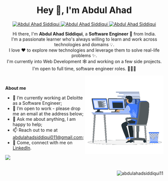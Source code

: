 <!--
**AbdulAhadSiddiqui11/AbdulAhadSiddiqui11** is a ✨ _special_ ✨ repository because its `README.md` (this file) appears on your GitHub profile.

Here are some ideas to get you started:

- 🔭 I’m currently working on ...
- 🌱 I’m currently learning ...
- 👯 I’m looking to collaborate on ...
- 🤔 I’m looking for help with ...
- 💬 Ask me about ...
- 📫 How to reach me: ...
- 😄 Pronouns: ...
- ⚡ Fun fact: ...
-->

<h1 align="center"> Hey 👋, I'm Abdul Ahad </h1>

<p align="center">

  <a href="https://www.linkedin.com/in/abdulahadsiddiqui11/" target="_blank">
  <img border="0" alt="Abdul Ahad Siddiqui" src="https://img.icons8.com/doodle/40/000000/linkedin--v2.png"/>
  </a>

  <a href="https://leetcode.com/AbdulAhadSiddiqui11/" target="_blank">
  <img border="0" alt="Abdul Ahad Siddiqui" src="https://img.icons8.com/external-tal-revivo-filled-tal-revivo/40/null/external-level-up-your-coding-skills-and-quickly-land-a-job-logo-filled-tal-revivo.png"/>
  </a>

  <a href="mailto:abdulahadsiddiqui011@gmail.com" target="_blank">
  <img border="0" alt="Abdul Ahad Siddiqui" src="https://img.icons8.com/doodle/38/000000/gmail-new.png"/>
  </a>
  
</p>

<div align="center">
Hi there, I'm <strong>Abdul Ahad Siddiqui</strong>, a <strong>Software Engineer</strong> 🚀 from India. <br />
I'm a passionate learner who's always willing to learn and work across technologies and domains 💡. <br />
I love ❤️ to explore new technologies and leverage them to solve real-life problems ✨. <br />
I'm currently into Web Development 🕸️ and working on a few side projects. <br />
I'm open to full time, software engineer roles. 👨🏻‍💻 <br />
</div>

<picture> <img align="right" src="https://github.com/0xAbdulKhalid/0xAbdulKhalid/raw/main/assets/mdImages/Right_Side.gif" width = 250px></picture>

<br>

**About me**

- 🔭 I’m currently working at Deloitte as a Software Engineer;
- 💼 I’m open to work - please drop me an email at the address below;
- 💬 Ask me about anything, I am happy to help;
- 📫 Reach out to me at abdulahadsiddiqui011@gmail.com;
- 📝 Come, connect with me on [LinkedIn](https://www.linkedin.com/in/abdulahadsiddiqui11/).

<img src="https://user-images.githubusercontent.com/73097560/115834477-dbab4500-a447-11eb-908a-139a6edaec5c.gif"><br><br>

<!--
[![Abdul Ahad's github stats](https://github-readme-stats.vercel.app/api?username=abdulahadsiddiqui11&show_icons=true&hide_border=true&count_private=true&theme=prussian)](https://github.com/AbdulAhadSiddiqui11)&nbsp;
[![Top Langs](https://github-readme-stats.vercel.app/api/top-langs/?username=abdulahadsiddiqui11&layout=compact&theme=prussian&hide=Jupyter%20Notebook)](https://github.com/AbdulAhadSiddiqui11?tab=repositories)

--!>

<p align="right"> <img src="https://komarev.com/ghpvc/?username=abdulahadsiddiqui11" alt="abdulahadsiddiqui11" /> </p>
